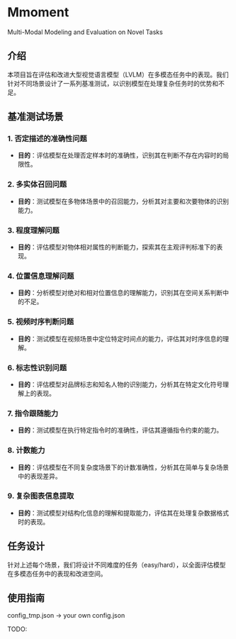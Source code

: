 # Mmoment
Multi-Modal Modeling and Evaluation on Novel Tasks

## 介绍
本项目旨在评估和改进大型视觉语言模型（LVLM）在多模态任务中的表现。我们针对不同场景设计了一系列基准测试，以识别模型在处理复杂任务时的优势和不足。

## 基准测试场景

### 1. 否定描述的准确性问题
- **目的**：评估模型在处理否定样本时的准确性，识别其在判断不存在内容时的局限性。

### 2. 多实体召回问题
- **目的**：测试模型在多物体场景中的召回能力，分析其对主要和次要物体的识别能力。

### 3. 程度理解问题
- **目的**：评估模型对物体相对属性的判断能力，探索其在主观评判标准下的表现。

### 4. 位置信息理解问题
- **目的**：分析模型对绝对和相对位置信息的理解能力，识别其在空间关系判断中的不足。

### 5. 视频时序判断问题
- **目的**：测试模型在视频场景中定位特定时间点的能力，评估其对时序信息的理解。

### 6. 标志性识别问题
- **目的**：评估模型对品牌标志和知名人物的识别能力，分析其在特定文化符号理解上的表现。

### 7. 指令跟随能力
- **目的**：测试模型在执行特定指令时的准确性，评估其遵循指令约束的能力。

### 8. 计数能力
- **目的**：评估模型在不同复杂度场景下的计数准确性，分析其在简单与复杂场景中的表现差异。

### 9. 复杂图表信息提取
- **目的**：测试模型对结构化信息的理解和提取能力，评估其在处理复杂数据格式时的表现。

## 任务设计
针对上述每个场景，我们将设计不同难度的任务（easy/hard），以全面评估模型在多模态任务中的表现和改进空间。

## 使用指南

config_tmp.json -> your own config.json

TODO: 